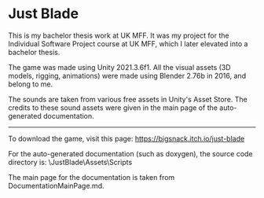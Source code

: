# Just Blade

This is my bachelor thesis work at UK MFF. It was my project for the Individual Software Project course at UK MFF, which I later elevated into a bachelor thesis.

The game was made using Unity 2021.3.6f1. All the visual assets (3D models, rigging, animations) were made using Blender 2.76b in 2016, and belong to me.

The sounds are taken from various free assets in Unity's Asset Store. The credits to these sound assets were given in the main page of the auto-generated documentation.

-----

To download the game, visit this page: https://bigsnack.itch.io/just-blade

For the auto-generated documentation (such as doxygen), the source code directory is: \JustBlade\Assets\Scripts

The main page for the documentation is taken from DocumentationMainPage.md.

